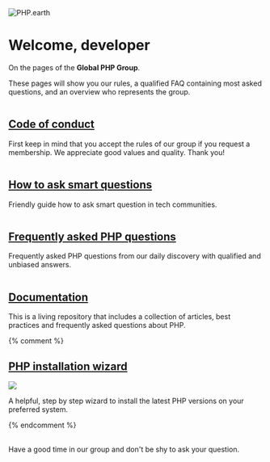 <div class="ui computer tablet only grid">
  <div class="ui centered image"><img src="https://assets.php.earth/content/phpearth-mid.gif" alt="PHP.earth"></div>
</div>

<h1>Welcome, developer</h1>

<p class="pe-center">On the pages of the <strong>Global PHP Group</strong>.</p>

<p>These pages will show you our rules, a qualified FAQ containing most asked questions, and an overview who represents the group.</p>

<div class="ui three column stretched stackable grid">
  <div class="row">
    <div class="column">
    <div class="ui segment">
        <h2 class="pe-center"><a href="https://conduct.php.earth">Code of conduct</a></h2>
        <p>First keep in mind that you accept the rules of our group if you request a membership. We appreciate good values and quality. Thank you!</p>
    </div>
    </div>
    <div class="column">
    <div class="ui segment">
        <h2 class="pe-center"><a href="/questions">How to ask smart questions</a></h2>
        <p>Friendly guide how to ask smart question in tech communities.</p>
    </div>
    </div>
    <div class="column">
    <div class="ui segment">
        <h2 class="pe-center"><a href="https://docs.php.earth/faq">Frequently asked PHP questions</a></h2>
        <p>Frequently asked PHP questions from our daily discovery with qualified and unbiased answers.</p>
    </div>
    </div>
  </div>
  <div class="row">
    <div class="column">
      <div class="ui segment">
        <h2 class="pe-center"><a href="https://docs.php.earth">Documentation</a></h2>
        <p>This is a living repository that includes a collection of articles, best practices and frequently asked questions about PHP.</p>
      </div>
    </div>
    {% comment %}
    <div class="column">
      <div class="ui segment">
        <h2 class="pe-center"><a href="/install">PHP installation wizard</a></h2>
        <img class="ui small left floated image" src="https://assets.php.earth/content/wizard.png">
        <p>A helpful, step by step wizard to install the latest PHP versions on your preferred system.</p>
      </div>
    </div>
    {% endcomment %}
  </div>
</div>

<br>

<p>Have a good time in our group and don't be shy to ask your question.</p>
